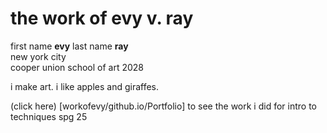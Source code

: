 # the work of evy v. ray

first name **evy** last name **ray**  
new york city   
cooper union school of art 2028   

i make art. i like apples and giraffes.   
  
(click here) [workofevy/github.io/Portfolio] to see the work i did for intro to techniques spg 25
